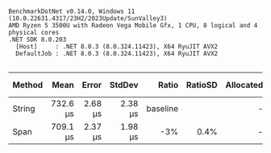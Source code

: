 ```

BenchmarkDotNet v0.14.0, Windows 11 (10.0.22631.4317/23H2/2023Update/SunValley3)
AMD Ryzen 5 3500U with Radeon Vega Mobile Gfx, 1 CPU, 8 logical and 4 physical cores
.NET SDK 8.0.203
  [Host]     : .NET 8.0.3 (8.0.324.11423), X64 RyuJIT AVX2
  DefaultJob : .NET 8.0.3 (8.0.324.11423), X64 RyuJIT AVX2


```
| Method | Mean     | Error   | StdDev  | Ratio    | RatioSD | Allocated | Alloc Ratio |
|------- |---------:|--------:|--------:|---------:|--------:|----------:|------------:|
| String | 732.6 μs | 2.68 μs | 2.38 μs | baseline |         |         - |          NA |
| Span   | 709.1 μs | 2.37 μs | 1.98 μs |      -3% |    0.4% |         - |          NA |
